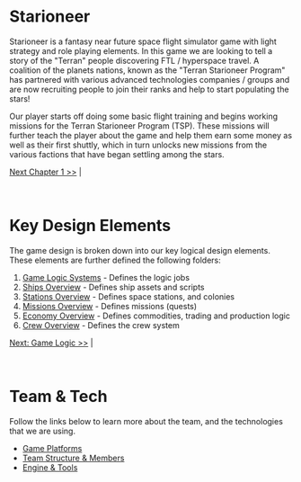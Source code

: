 # Starioneer
Starioneer is a fantasy near future space flight simulator game with light strategy and role playing elements. In this game we are looking to tell a story of the "Terran" people discovering FTL / hyperspace travel. A coalition of the planets nations, known as the "Terran Starioneer Program" has partnered with various advanced technologies companies / groups and are now recruiting people to join their ranks and help to start populating the stars!

Our player starts off doing some basic flight training and begins working missions for the Terran Starioneer Program (TSP). These missions will further teach the player about the game and help them earn some money as well as their first shuttly, which in turn unlocks new missions from the various factions that have began settling among the stars. 

[Next Chapter 1 >>](./Story/Chapter1.md) |

&nbsp;
&nbsp;
&nbsp;

# Key Design Elements
The game design is broken down into our key logical design elements. These elements are further defined the following folders:

1. [Game Logic Systems](./GameLogic/README.md) - Defines the logic jobs
1. [Ships Overview](./Ships/README.md) - Defines ship assets and scripts
1. [Stations Overview](./Stations/README.md) - Defines space stations, and colonies
1. [Missions Overview](./Missions/README.md) - Defines missions (quests)
1. [Economy Overview](./Economy/README.md) - Defines commodities, trading and production logic
1. [Crew Overview](./Crew/README.md) - Defines the crew system

[Next: Game Logic >>](./GameLogic/README.md) |

&nbsp;
&nbsp;
&nbsp;

# Team & Tech
Follow the links below to learn more about the team, and the technologies that we are using.

- [Game Platforms](./Platforms.md)
- [Team Structure & Members](./TeamStructure.md)
- [Engine & Tools](./DevTools.md)
